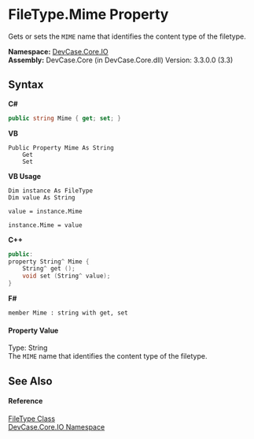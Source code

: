 # FileType.Mime Property 
 

Gets or sets the `MIME` name that identifies the content type of the filetype.

**Namespace:**&nbsp;<a href="N_DevCase_Core_IO">DevCase.Core.IO</a><br />**Assembly:**&nbsp;DevCase.Core (in DevCase.Core.dll) Version: 3.3.0.0 (3.3)

## Syntax

**C#**<br />
``` C#
public string Mime { get; set; }
```

**VB**<br />
``` VB
Public Property Mime As String
	Get
	Set
```

**VB Usage**<br />
``` VB Usage
Dim instance As FileType
Dim value As String

value = instance.Mime

instance.Mime = value
```

**C++**<br />
``` C++
public:
property String^ Mime {
	String^ get ();
	void set (String^ value);
}
```

**F#**<br />
``` F#
member Mime : string with get, set

```


#### Property Value
Type: String<br />The `MIME` name that identifies the content type of the filetype.

## See Also


#### Reference
<a href="T_DevCase_Core_IO_FileType">FileType Class</a><br /><a href="N_DevCase_Core_IO">DevCase.Core.IO Namespace</a><br />
